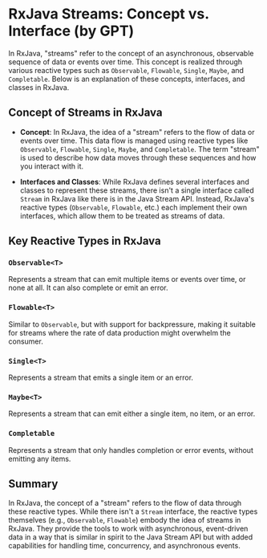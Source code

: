 
# RxJava Streams: Concept vs. Interface (by GPT)

In RxJava, "streams" refer to the concept of an asynchronous, observable sequence of data or events over time. This concept is realized through various reactive types such as `Observable`, `Flowable`, `Single`, `Maybe`, and `Completable`. Below is an explanation of these concepts, interfaces, and classes in RxJava.

## Concept of Streams in RxJava

- **Concept**: In RxJava, the idea of a "stream" refers to the flow of data or events over time. This data flow is managed using reactive types like `Observable`, `Flowable`, `Single`, `Maybe`, and `Completable`. The term "stream" is used to describe how data moves through these sequences and how you interact with it.

- **Interfaces and Classes**: While RxJava defines several interfaces and classes to represent these streams, there isn't a single interface called `Stream` in RxJava like there is in the Java Stream API. Instead, RxJava's reactive types (`Observable`, `Flowable`, etc.) each implement their own interfaces, which allow them to be treated as streams of data.

## Key Reactive Types in RxJava

### `Observable<T>`
Represents a stream that can emit multiple items or events over time, or none at all. It can also complete or emit an error.

### `Flowable<T>`
Similar to `Observable`, but with support for backpressure, making it suitable for streams where the rate of data production might overwhelm the consumer.

### `Single<T>`
Represents a stream that emits a single item or an error.

### `Maybe<T>`
Represents a stream that can emit either a single item, no item, or an error.

### `Completable`
Represents a stream that only handles completion or error events, without emitting any items.

## Summary

In RxJava, the concept of a "stream" refers to the flow of data through these reactive types. While there isn't a `Stream` interface, the reactive types themselves (e.g., `Observable`, `Flowable`) embody the idea of streams in RxJava. They provide the tools to work with asynchronous, event-driven data in a way that is similar in spirit to the Java Stream API but with added capabilities for handling time, concurrency, and asynchronous events.
